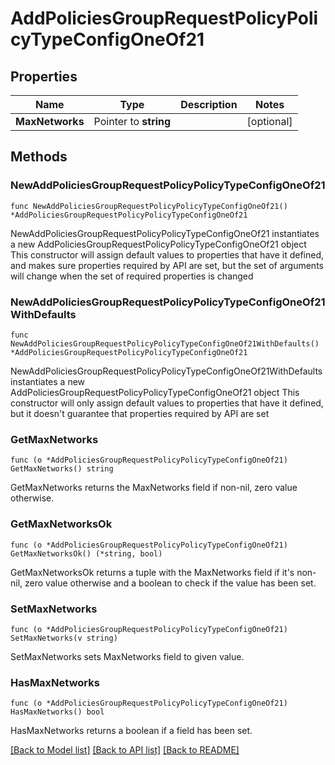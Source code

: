 # AddPoliciesGroupRequestPolicyPolicyTypeConfigOneOf21

## Properties

Name | Type | Description | Notes
------------ | ------------- | ------------- | -------------
**MaxNetworks** | Pointer to **string** |  | [optional] 

## Methods

### NewAddPoliciesGroupRequestPolicyPolicyTypeConfigOneOf21

`func NewAddPoliciesGroupRequestPolicyPolicyTypeConfigOneOf21() *AddPoliciesGroupRequestPolicyPolicyTypeConfigOneOf21`

NewAddPoliciesGroupRequestPolicyPolicyTypeConfigOneOf21 instantiates a new AddPoliciesGroupRequestPolicyPolicyTypeConfigOneOf21 object
This constructor will assign default values to properties that have it defined,
and makes sure properties required by API are set, but the set of arguments
will change when the set of required properties is changed

### NewAddPoliciesGroupRequestPolicyPolicyTypeConfigOneOf21WithDefaults

`func NewAddPoliciesGroupRequestPolicyPolicyTypeConfigOneOf21WithDefaults() *AddPoliciesGroupRequestPolicyPolicyTypeConfigOneOf21`

NewAddPoliciesGroupRequestPolicyPolicyTypeConfigOneOf21WithDefaults instantiates a new AddPoliciesGroupRequestPolicyPolicyTypeConfigOneOf21 object
This constructor will only assign default values to properties that have it defined,
but it doesn't guarantee that properties required by API are set

### GetMaxNetworks

`func (o *AddPoliciesGroupRequestPolicyPolicyTypeConfigOneOf21) GetMaxNetworks() string`

GetMaxNetworks returns the MaxNetworks field if non-nil, zero value otherwise.

### GetMaxNetworksOk

`func (o *AddPoliciesGroupRequestPolicyPolicyTypeConfigOneOf21) GetMaxNetworksOk() (*string, bool)`

GetMaxNetworksOk returns a tuple with the MaxNetworks field if it's non-nil, zero value otherwise
and a boolean to check if the value has been set.

### SetMaxNetworks

`func (o *AddPoliciesGroupRequestPolicyPolicyTypeConfigOneOf21) SetMaxNetworks(v string)`

SetMaxNetworks sets MaxNetworks field to given value.

### HasMaxNetworks

`func (o *AddPoliciesGroupRequestPolicyPolicyTypeConfigOneOf21) HasMaxNetworks() bool`

HasMaxNetworks returns a boolean if a field has been set.


[[Back to Model list]](../README.md#documentation-for-models) [[Back to API list]](../README.md#documentation-for-api-endpoints) [[Back to README]](../README.md)


